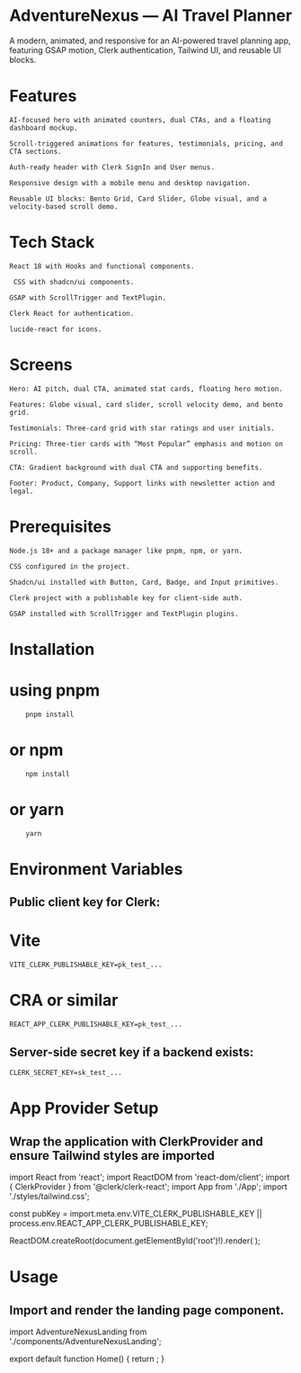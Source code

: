 # AdventureNexus — AI Travel Planner

A modern, animated, and responsive for an AI-powered travel planning app, featuring GSAP motion, Clerk authentication, Tailwind UI, and reusable UI blocks.

# Features
 
    AI-focused hero with animated counters, dual CTAs, and a floating dashboard mockup.

    Scroll-triggered animations for features, testimonials, pricing, and CTA sections.

    Auth-ready header with Clerk SignIn and User menus.

    Responsive design with a mobile menu and desktop navigation.

    Reusable UI blocks: Bento Grid, Card Slider, Globe visual, and a velocity-based scroll demo.

# Tech Stack
    React 18 with Hooks and functional components.

     CSS with shadcn/ui components.

    GSAP with ScrollTrigger and TextPlugin.

    Clerk React for authentication.

    lucide-react for icons.

# Screens

    Hero: AI pitch, dual CTA, animated stat cards, floating hero motion.

    Features: Globe visual, card slider, scroll velocity demo, and bento grid.

    Testimonials: Three-card grid with star ratings and user initials.

    Pricing: Three-tier cards with “Most Popular” emphasis and motion on scroll.

    CTA: Gradient background with dual CTA and supporting benefits.

    Footer: Product, Company, Support links with newsletter action and legal.

# Prerequisites
    Node.js 18+ and a package manager like pnpm, npm, or yarn.

    CSS configured in the project.

    Shadcn/ui installed with Button, Card, Badge, and Input primitives.

    Clerk project with a publishable key for client-side auth.

    GSAP installed with ScrollTrigger and TextPlugin plugins.


# Installation
# using pnpm
        pnpm install

# or npm
        npm install

# or yarn
        yarn

# Environment Variables
## Public client key for Clerk:
# Vite
    VITE_CLERK_PUBLISHABLE_KEY=pk_test_...

# CRA or similar
    REACT_APP_CLERK_PUBLISHABLE_KEY=pk_test_...
## Server-side secret key if a backend exists:
    CLERK_SECRET_KEY=sk_test_...

# App Provider Setup
## Wrap the application with ClerkProvider and ensure Tailwind styles are imported
import React from 'react';
import ReactDOM from 'react-dom/client';
import { ClerkProvider } from '@clerk/clerk-react';
import App from './App';
import './styles/tailwind.css';

const pubKey =
  import.meta.env.VITE_CLERK_PUBLISHABLE_KEY ||
  process.env.REACT_APP_CLERK_PUBLISHABLE_KEY;

ReactDOM.createRoot(document.getElementById('root')!).render(
  <ClerkProvider publishableKey={pubKey}>
    <App />
  </ClerkProvider>
);

# Usage
## Import and render the landing page component.

import AdventureNexusLanding from './components/AdventureNexusLanding';

export default function Home() {
  return <AdventureNexusLanding />;
}